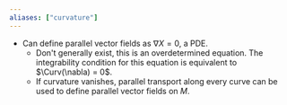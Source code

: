 ```yaml
---
aliases: ["curvature"]
---
```


- Can define parallel vector fields as $\nabla X = 0$, a PDE.
	- Don't generally exist, this is an overdetermined equation.
	The integrability condition for this equation is equivalent to $\Curv(\nabla) = 0$.
	- If curvature vanishes, parallel transport along every curve can be used to define parallel vector fields on $M$.